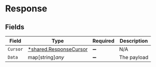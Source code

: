 # Response


## Fields

| Field                                                                  | Type                                                                   | Required                                                               | Description                                                            |
| ---------------------------------------------------------------------- | ---------------------------------------------------------------------- | ---------------------------------------------------------------------- | ---------------------------------------------------------------------- |
| `Cursor`                                                               | [*shared.ResponseCursor](../../../pkg/models/shared/responsecursor.md) | :heavy_minus_sign:                                                     | N/A                                                                    |
| `Data`                                                                 | map[string]*any*                                                       | :heavy_minus_sign:                                                     | The payload                                                            |
